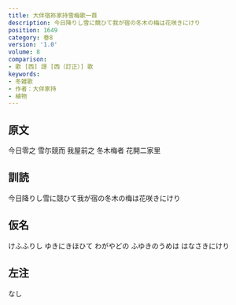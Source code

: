 ```yaml
---
title: 大伴宿祢家持雪梅歌一首
description: 今日降りし雪に競ひて我が宿の冬木の梅は花咲きにけり
position: 1649
category: 巻8
version: '1.0'
volume: 8
comparison:
- 歌 [西] 謌 [西（訂正）] 歌
keywords:
- 冬雑歌
- 作者：大伴家持
- 植物
---
```


## 原文

今日零之 雪尓競而 我屋前之 冬木梅者 花開二家里

## 訓読

今日降りし雪に競ひて我が宿の冬木の梅は花咲きにけり

## 仮名

けふふりし ゆきにきほひて わがやどの ふゆきのうめは はなさきにけり

## 左注

なし
